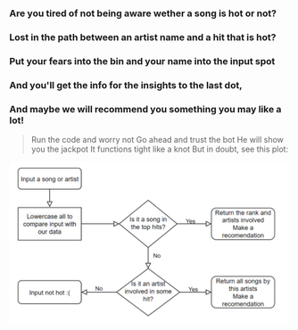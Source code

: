 ### Are you tired of not being aware wether a song is hot or not?
### Lost in the path between an artist name and a hit that is hot?
### Put your fears into the bin and your name into the input spot
### And you'll get the info for the insights to the last dot,
### And maybe we will recommend you something you may like a lot!

> Run the code and worry not
> Go ahead and trust the bot
> He will show you the jackpot
> It functions tight like a knot
> But in doubt, see this plot:

![alt text](https://github.com/JosepTrota/Oh-so-tidy/blob/main/Mar%2022/1%20mar/Hot%20hit%20finder%201.1%20sketch%20diagram.png?raw=true)
